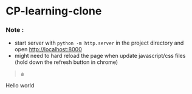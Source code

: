 # CP-learning-clone

### Note :

- start server with `python -m http.server` in the project directory and open <http://localhost:8000>
- might need to hard reload the page when update javascript/css files (hold down the refresh button in chrome)

> a

Hello world
